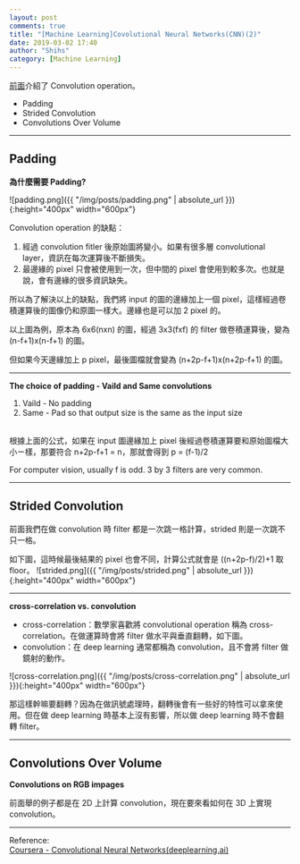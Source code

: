 ```yaml
---
layout: post
comments: true
title: "[Machine Learning]Covolutional Neural Networks(CNN)(2)"
date: 2019-03-02 17:40
author: "Shihs"
category: [Machine Learning]
---
```


[前面](https://shihs.github.io/blog/machine%20learning/2019/02/25/Machine-Learning-Covolutional-Neural-Networks(CNN)/)介紹了 Convolution operation。

- Padding
- Strided Convolution
- Convolutions Over Volume
***

## Padding

**為什麼需要 Padding?**

![padding.png]({{ "/img/posts/padding.png" | absolute_url }}){:height="400px" width="600px"}

Convolution operation 的缺點：
1. 經過 convolution fitler 後原始圖將變小。如果有很多層 convolutional layer，資訊在每次運算後不斷損失。
2. 最邊緣的 pixel 只會被使用到一次，但中間的 pixel 會使用到較多次。也就是說，會有邊緣的很多資訊缺失。

所以為了解決以上的缺點，我們將 input 的圖的邊緣加上一個 pixel，這樣經過卷積運算後的圖像仍和原圖一樣大。邊緣也是可以加 2 pixel 的。

以上圖為例，原本為 6x6(nxn) 的圖，經過 3x3(fxf) 的 filter 做卷積運算後，變為 (n-f+1)x(n-f+1) 的圖。

但如果今天邊緣加上 p pixel，最後圖檔就會變為 (n+2p-f+1)x(n+2p-f+1) 的圖。

***

**The choice of padding - Vaild and Same convolutions**

1. Vaild - No padding
2. Same - Pad so that output size is the same as the input size
<br>
根據上面的公式，如果在 input 圖邊緣加上 pixel 後經過卷積運算要和原始圖檔大小ㄧ樣，那要符合 n+2p-f+1 = n，那就會得到 p = (f-1)/2

For computer vision, usually f is odd. 3 by 3 filters are very common.

***

## Strided Convolution

前面我們在做 convolution 時 filter 都是一次跳一格計算，strided 則是一次跳不只一格。

如下圖，這時候最後結果的 pixel 也會不同，計算公式就會是 ((n+2p-f)/2)+1 取 floor。
![strided.png]({{ "/img/posts/strided.png" | absolute_url }}){:height="400px" width="600px"}

***

**cross-correlation vs. convolution**

- cross-correlation：數學家喜歡將 convolutional operation 稱為 cross-correlation。在做運算時會將 filter 做水平與垂直翻轉，如下圖。
- convolution：在 deep learning 通常都稱為 convolution，且不會將 filter 做鏡射的動作。

![cross-correlation.png]({{ "/img/posts/cross-correlation.png" | absolute_url }}){:height="400px" width="600px"}

那這樣幹嘛要翻轉？因為在做訊號處理時，翻轉後會有一些好的特性可以拿來使用。但在做 deep learning 時基本上沒有影響，所以做 deep learning 時不會翻轉 filter。

***

## Convolutions Over Volume

**Convolutions on RGB impages**

前面舉的例子都是在 2D 上計算 convolution，現在要來看如何在 3D 上實現 convolution。




***

Reference:
<br>
[Coursera - Convolutional Neural Networks(deeplearning.ai)](https://www.coursera.org/learn/convolutional-neural-networks/home/welcome)